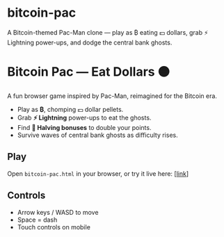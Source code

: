 # bitcoin-pac
A Bitcoin-themed Pac-Man clone — play as ₿ eating 💵 dollars, grab ⚡ Lightning power-ups, and dodge the central bank ghosts.

# Bitcoin Pac — Eat Dollars 🟠

A fun browser game inspired by Pac-Man, reimagined for the Bitcoin era.

- Play as **₿**, chomping 💵 dollar pellets.
- Grab **⚡ Lightning** power-ups to eat the ghosts.
- Find **🔪 Halving bonuses** to double your points.
- Survive waves of central bank ghosts as difficulty rises.

## Play
Open `bitcoin-pac.html` in your browser, or try it live here: [[link](https://palurie.github.io/bitcoin-pac/)]

## Controls
- Arrow keys / WASD to move
- Space = dash
- Touch controls on mobile
